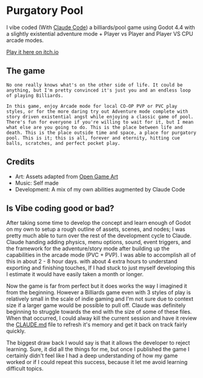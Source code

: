 # Purgatory Pool

I vibe coded (With [Claude Code](./CLAUDE.md)) a billiards/pool game using Godot 4.4 with a slightly existential adventure mode + Player vs Player and Player VS CPU arcade modes.

[Play it here on itch.io](https://stewstunes42.itch.io/purgatorypool)

## The game

    No one really knows what's on the other side of life. It could be anything, but I'm pretty convinced it's just you and an endless loop of playing Billiards.

    In this game, enjoy Arcade mode for local CO-OP PVP or PVC play styles, or for the more daring try out Adventure mode complete with story driven existential angst while enjoying a classic game of pool. There's fun for everyone if you're willing to wait for it, but I mean what else are you going to do. This is the place between life and death. This is the place outside time and space, a place for purgatory pool. This is it; this is all, forever and eternity, hitting cue balls, scratches, and perfect pocket play.

## Credits

- Art: Assets adapted from [Open Game Art](https://opengameart.org/content/8-ball-pool-assets)
- Music: Self made
- Development: A mix of my own abilities augmented by Claude Code
  
## Is Vibe coding good or bad?

After taking some time to develop the concept and learn enough of Godot on my own to setup a rough outline of assets, scenes, and nodes; I was pretty much able to turn over the rest of the development cycle to Claude. Claude handing adding physics, menu options, sound, event triggers, and the framework for the adventure/story mode after building up the capabilities in the arcade mode (PVC + PVP). I was able to accomplish all of this in about 2 - 8 hour days. with about 4 extra hours to understand exporting and finishing touches, If I had stuck to just myself developing this I estimate it would have easily taken a month or longer.  

Now the game is far from perfect but it does works the way I imagined it from the beginning. However a Billiards game even with 3 styles of play is relatively small in the scale of indie gaming and I'm not sure due to context size if a larger game would be possible to pull off. Claude was definitely beginning to struggle towards the end with the size of some of these files. When that occurred, I could alway kill the current session and have it review the [CLAUDE.md](CLAUDE.md) file to refresh it's memory and get it back on track fairly quickly.  

The biggest draw back I would say is that it allows the developer to reject learning. Sure, it did all the things for me, but once I published the game I certainly didn't feel like I had a deep understanding of how my game worked or if I could repeat this success, because it let me avoid learning difficult topics.  
